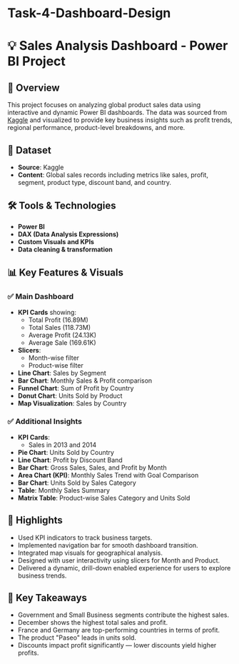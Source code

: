 # Task-4-Dashboard-Design
# 💡 Sales Analysis Dashboard - Power BI Project

## 📌 Overview
This project focuses on analyzing global product sales data using interactive and dynamic Power BI dashboards. The data was sourced from [Kaggle](https://www.kaggle.com/) and visualized to provide key business insights such as profit trends, regional performance, product-level breakdowns, and more.

## 📂 Dataset
- **Source**: Kaggle
- **Content**: Global sales records including metrics like sales, profit, segment, product type, discount band, and country.

## 🛠 Tools & Technologies
- **Power BI**  
- **DAX (Data Analysis Expressions)**  
- **Custom Visuals and KPIs**  
- **Data cleaning & transformation**

## 📊 Key Features & Visuals

### ✅ Main Dashboard
- **KPI Cards** showing:
  - Total Profit (16.89M)
  - Total Sales (118.73M)
  - Average Profit (24.13K)
  - Average Sale (169.61K)
- **Slicers**:  
  - Month-wise filter  
  - Product-wise filter
- **Line Chart**: Sales by Segment
- **Bar Chart**: Monthly Sales & Profit comparison
- **Funnel Chart**: Sum of Profit by Country
- **Donut Chart**: Units Sold by Product
- **Map Visualization**: Sales by Country

### ✅ Additional Insights
- **KPI Cards**:
  - Sales in 2013 and 2014
- **Pie Chart**: Units Sold by Country
- **Line Chart**: Profit by Discount Band
- **Bar Chart**: Gross Sales, Sales, and Profit by Month
- **Area Chart (KPI)**: Monthly Sales Trend with Goal Comparison
- **Bar Chart**: Units Sold by Sales Category
- **Table**: Monthly Sales Summary
- **Matrix Table**: Product-wise Sales Category and Units Sold

## 🌟 Highlights
- Used KPI indicators to track business targets.
- Implemented navigation bar for smooth dashboard transition.
- Integrated map visuals for geographical analysis.
- Designed with user interactivity using slicers for Month and Product.
- Delivered a dynamic, drill-down enabled experience for users to explore business trends.

## 🧠 Key Takeaways
- Government and Small Business segments contribute the highest sales.
- December shows the highest total sales and profit.
- France and Germany are top-performing countries in terms of profit.
- The product "Paseo" leads in units sold.
- Discounts impact profit significantly — lower discounts yield higher profits.
